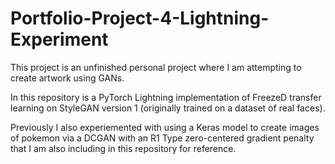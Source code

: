 # Portfolio-Project-4-Lightning-Experiment

This project is an unfinished personal project where I am attempting to create artwork using GANs. 

In this repository is a PyTorch Lightning implementation of FreezeD transfer learning on StyleGAN version 1 (originally trained on a dataset of real faces). 

Previously I also experiemented with using a Keras model to create images of pokemon via a DCGAN with an R1 Type zero-centered gradient penalty that I am also including in this repository for reference. 
